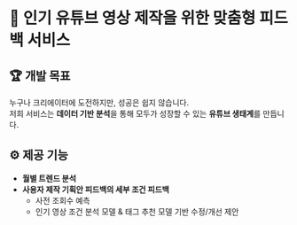 # 🌟 인기 유튜브 영상 제작을 위한 맞춤형 피드백 서비스

## 🏆 개발 목표  
누구나 크리에이터에 도전하지만, 성공은 쉽지 않습니다.  
저희 서비스는 **데이터 기반 분석**을 통해 모두가 성장할 수 있는 **유튜브 생태계**를 만듭니다.  

## ⚙️ 제공 기능  
- **월별 트렌드 분석**  
- **사용자 제작 기획안 피드백의 세부 조건 피드백**  
  - 사전 조회수 예측
  - 인기 영상 조건 분석 모델 & 태그 추천 모델 기반 수정/개선 제안
